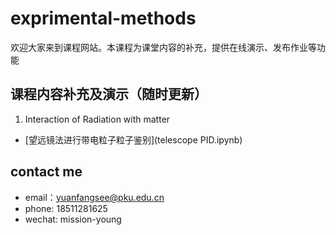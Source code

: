 # exprimental-methods
欢迎大家来到课程网站。本课程为课堂内容的补充，提供在线演示、发布作业等功能


## 课程内容补充及演示（随时更新）
1. Interaction of Radiation with matter
  * [望远镜法进行带电粒子粒子鉴别](telescope PID.ipynb)
  

## contact me
- email：yuanfangsee@pku.edu.cn
- phone: 18511281625
- wechat: mission-young
